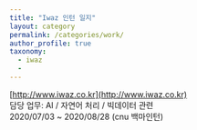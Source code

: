 ```yaml
---
title: "Iwaz 인턴 일지"
layout: category
permalink: /categories/work/
author_profile: true
taxonomy: 
  - iwaz
  - 
---
```

[http://www.iwaz.co.kr](http://www.iwaz.co.kr)  
담당 업무: AI / 자연어 처리 / 빅데이터 관련   
2020/07/03 ~ 2020/08/28 (cnu 백마인턴)



